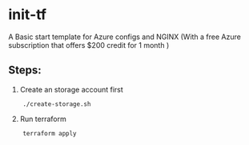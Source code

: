 # init-tf
A Basic start template for Azure configs and NGINX (With a free Azure subscription that offers $200 credit for 1 month )

## Steps:

1. Create an storage account first

```shell
    ./create-storage.sh
```
2. Run terraform

```shell
    terraform apply
```
